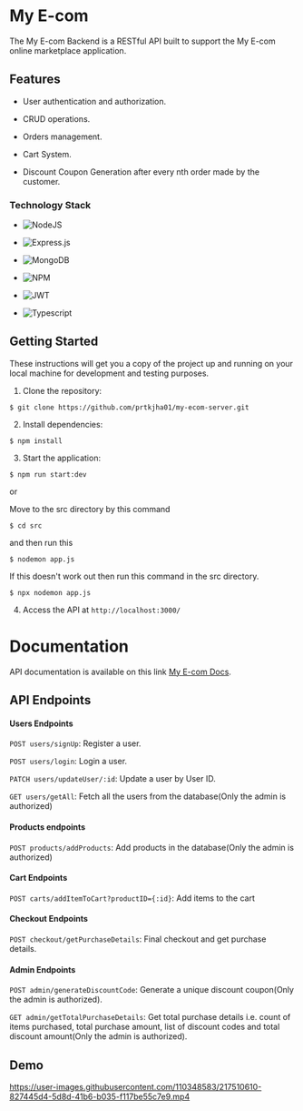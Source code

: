 # My E-com

The My E-com Backend is a RESTful API built to support the My E-com online marketplace application.

## Features

- User authentication and authorization.

- CRUD operations.

- Orders management.

- Cart System.

- Discount Coupon Generation after every nth order made by the customer.

### Technology Stack

- ![NodeJS](https://img.shields.io/badge/node.js-6DA55F?style=for-the-badge&logo=node.js&logoColor=white)

- ![Express.js](https://img.shields.io/badge/express.js-%23404d59.svg?style=for-the-badge&logo=express&logoColor=%2361DAFB)

- ![MongoDB](https://img.shields.io/badge/MongoDB-%234ea94b.svg?style=for-the-badge&logo=mongodb&logoColor=white)

- ![NPM](https://img.shields.io/badge/NPM-%23CB3837.svg?style=for-the-badge&logo=npm&logoColor=white)
- ![JWT](https://img.shields.io/badge/JWT-black?style=for-the-badge&logo=JSON%20web%20tokens)
- ![Typescript](https://img.shields.io/badge/javascript-%23323330.svg?style=for-the-badge&logo=typescript&logoColor=%007accE)

## Getting Started

These instructions will get you a copy of the project up and running on your local machine for development and testing purposes.

1. Clone the repository:

```shell
$ git clone https://github.com/prtkjha01/my-ecom-server.git
```

2. Install dependencies:

```shell
$ npm install
```

3. Start the application:

```shell
$ npm run start:dev
```

or

Move to the src directory by this command

```shell
$ cd src
```

and then run this

```shell
$ nodemon app.js
```

If this doesn't work out then run this command in the src directory.

```shell
$ npx nodemon app.js
```

4. Access the API at `http://localhost:3000/`

# Documentation

API documentation is available on this link [My E-com Docs](https://documenter.getpostman.com/view/24360292/2s935pr41m).

## API Endpoints

#### Users Endpoints

`POST users/signUp`: Register a user.

`POST users/login`: Login a user.

`PATCH users/updateUser/:id`: Update a user by User ID.

`GET users/getAll`: Fetch all the users from the database(Only the admin is authorized)

#### Products endpoints

`POST products/addProducts`: Add products in the database(Only the admin is authorized)

#### Cart Endpoints

`POST carts/addItemToCart?productID={:id}`: Add items to the cart

#### Checkout Endpoints

`POST checkout/getPurchaseDetails`: Final checkout and get purchase details.

#### Admin Endpoints

`POST admin/generateDiscountCode`: Generate a unique discount coupon(Only the admin is authorized).

`GET admin/getTotalPurchaseDetails`: Get total purchase details i.e. count of items purchased, total purchase amount, list of discount codes and total discount amount(Only the admin is authorized).

## Demo

https://user-images.githubusercontent.com/110348583/217510610-827445d4-5d8d-41b6-b035-f117be55c7e9.mp4
